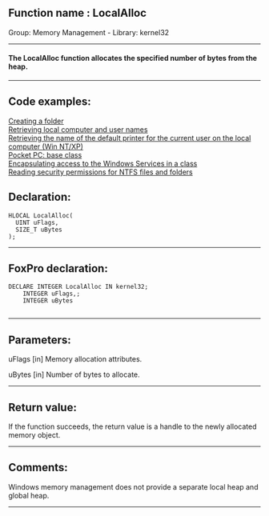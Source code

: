 
## Function name : LocalAlloc
Group: Memory Management - Library: kernel32    
***  


#### The LocalAlloc function allocates the specified number of bytes from the heap.
***  


## Code examples:
[Creating a folder](../../samples/sample_001.md)  
[Retrieving local computer and user names](../../samples/sample_041.md)  
[Retrieving the name of the default printer for the current user on the local computer (Win NT/XP)](../../samples/sample_360.md)  
[Pocket PC: base class](../../samples/sample_440.md)  
[Encapsulating access to the Windows Services in a class](../../samples/sample_476.md)  
[Reading security permissions for NTFS files and folders](../../samples/sample_516.md)  

## Declaration:
```foxpro  
HLOCAL LocalAlloc(
  UINT uFlags,
  SIZE_T uBytes
);  
```  
***  


## FoxPro declaration:
```foxpro  
DECLARE INTEGER LocalAlloc IN kernel32;
	INTEGER uFlags,;
	INTEGER uBytes
  
```  
***  


## Parameters:
uFlags 
[in] Memory allocation attributes. 

uBytes 
[in] Number of bytes to allocate.  
***  


## Return value:
If the function succeeds, the return value is a handle to the newly allocated memory object.  
***  


## Comments:
Windows memory management does not provide a separate local heap and global heap.  
  
***  

